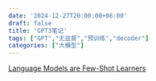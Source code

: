 ```yaml
---
date: '2024-12-27T20:00:00+08:00'
draft: false
title: 'GPT3笔记'
tags: ["GPT","无监督","预训练","decoder"]
categories: ["大模型"]
---
```


[Language Models are Few-Shot Learners](https://xves6ft58q.feishu.cn/docx/Q9aIdbMcOoLl6pxPo7bcZrZ2nRX?from=from_copylink)
